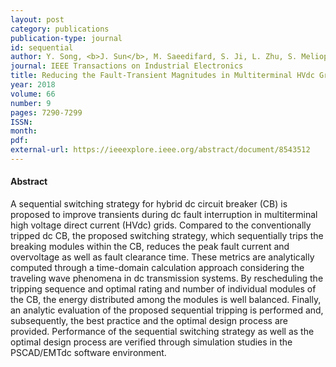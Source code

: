 ```yaml
---
layout: post
category: publications
publication-type: journal
id: sequential
author: Y. Song, <b>J. Sun</b>, M. Saeedifard, S. Ji, L. Zhu, S. Meliopoulos, and L. Graber
journal: IEEE Transactions on Industrial Electronics
title: Reducing the Fault-Transient Magnitudes in Multiterminal HVdc Grids by Sequential Tripping of Hybrid Circuit Breaker Modules
year: 2018
volume: 66
number: 9
pages: 7290-7299
ISSN:
month:
pdf:
external-url: https://ieeexplore.ieee.org/abstract/document/8543512
---
```


#### Abstract

A sequential switching strategy for hybrid dc circuit breaker (CB) is proposed to improve transients during dc fault interruption in multiterminal high voltage direct current (HVdc) grids. Compared to the conventionally tripped dc CB, the proposed switching strategy, which sequentially trips the breaking modules within the CB, reduces the peak fault current and overvoltage as well as fault clearance time. These metrics are analytically computed through a time-domain calculation approach considering the traveling wave phenomena in dc transmission systems. By rescheduling the tripping sequence and optimal rating and number of individual modules of the CB, the energy distributed among the modules is well balanced. Finally, an analytic evaluation of the proposed sequential tripping is performed and, subsequently, the best practice and the optimal design process are provided. Performance of the sequential switching strategy as well as the optimal design process are verified through simulation studies in the PSCAD/EMTdc software environment.